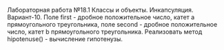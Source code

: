 Лабораторная работа №18.1 Классы и объекты. Инкапсуляция. Вариант-10.
Поле first - дробное положительное число, катет a прямоугольного треугольника, поле second - дробное положительное число, катет b прямоугольного треугольника. Реализовать метод hipotenuse() - вычисление гипотенузы.
